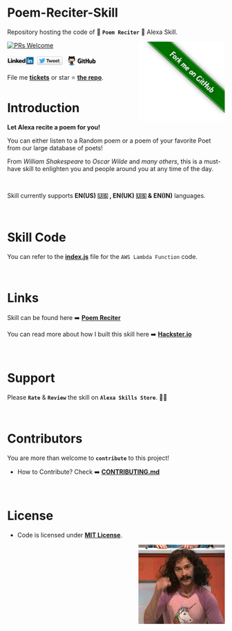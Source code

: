 # Poem-Reciter-Skill
Repository hosting the code of :scroll: **`Poem Reciter`** :scroll: Alexa Skill. 

<a href="https://github.com/AjinkyaBapat?tab=followers"><img align="right" width="200" height="183" src="https://raw.githubusercontent.com/USDevOps/mywechat-slack-group/master/images/fork_github.png" /></a>

[![PRs Welcome](https://img.shields.io/badge/PRs-welcome-brightgreen.svg)](http://makeapullrequest.com)

[![LinkedIn](https://raw.githubusercontent.com/USDevOps/mywechat-slack-group/master/images/linkedin.png)](https://www.linkedin.com/in/ajinkyabapat) [![Twitter](https://raw.githubusercontent.com/USDevOps/mywechat-slack-group/master/images/twitter.png)](https://twitter.com/ajinkyab12) [![Github](https://raw.githubusercontent.com/USDevOps/mywechat-slack-group/master/images/github.png)](https://github.com/AjinkyaBapat)


File me [**tickets**](https://github.com/AjinkyaBapat/Poem-Reciter-Skill/issues) or star :star: [**the repo**](https://github.com/AjinkyaBapat/Poem-Reciter-Skill).


# Introduction

**Let Alexa recite a poem for you!**

You can either listen to a Random poem or a poem of your favorite Poet from our large database of poets!

From *William Shakespeare* to *Oscar Wilde* and *many others*, this is a must-have skill to enlighten you and people around you at any time of the day.

<br>

Skill currently supports **EN(US) :us: , EN(UK) :us: & EN(IN)** languages. 

<br>

# Skill Code

You can refer to the [**index.js**](/Code/index.js) file for the `AWS Lambda Function` code.

<br>

# Links
Skill can be found here :arrow_right: [**Poem Reciter**](https://www.amazon.com/dp/B0778TCNJT/)

You can read more about how I built this skill here :arrow_right: [**Hackster.io**](https://www.hackster.io/ajinkya-bapat/poem-reciter-alexa-skill-155dc2)

<br>

# Support
Please **`Rate`** & **`Review`** the skill on **`Alexa Skills Store`**. :star2::star2:

<br>

# Contributors
You are more than welcome to **`contribute`** to this project!

- How to Contribute? Check :arrow_right: [**CONTRIBUTING.md**](./CONTRIBUTING.md)

<br>

# License
- Code is licensed under [**MIT License**](./LICENSE).

<img align="right" width="200" height="183" src="https://raw.githubusercontent.com/USDevOps/mywechat-slack-group/master/images/magic.gif">
